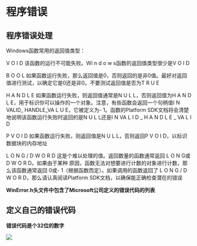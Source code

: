 # 程序错误

## 程序错误处理

Windows函数常用的返回值类型：

V O I D	该函数的运行不可能失败。Wi n d o w s函数的返回值类型很少是V O I D

B O O L 	如果函数运行失败，那么返回值是0，否则返回的是非0值。最好对返回值进行测试，以确定它是0还是非0。不要测试返回值是否为T R U E

H A N D L E 	如果函数运行失败，则返回值通常是N U L L，否则返回值为H A N D L E，用于标识你可以操作的一个对象。注意，有些函数会返回一个句柄值I N VALID_ HANDLE_VA L U E，它被定义为- 1。函数的Platform SDK文档将会清楚地说明该函数运行失败时返回的是N U L L还是I N VA L I D _ H A N D L E _ VA L I D

P V O I D 如果函数运行失败，则返回值是N U L L，否则返回P V O I D，以标识数据块的内存地址

L O N G / D W O R D 这是个难以处理的值。返回数量的函数通常返回 L O N G或D W O R D。如果由于某种
原因，函数无法对想要进行计数的对象进行计数，那么该函数通常返回 0或- 1（根据函数而定）。如果调用的函数返回了 L O N G / D W O R D，那么请认真阅读Platform SDK文档，以确保能正确检查潜在的错误



**WinError.h头文件中包含了Microsoft公司定义的错误代码的列表**





## 定义自己的错误代码

**错误代码是个32位的数字**

![](F:\Learn\7Week\Windows核心编程\1\Img\0.png)

